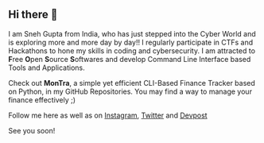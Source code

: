 ## Hi there 👋

I am Sneh Gupta from India, who has just stepped into the Cyber World and is exploring more and more day by day!!
I regularly participate in CTFs and Hackathons to hone my skills in coding and cybersecurity.
I am attracted to **F**ree **O**pen **S**ource **S**oftwares and develop Command Line Interface based Tools and Applications.

Check out **MonTra**, a simple yet efficient CLI-Based Finance Tracker based on Python, in my GitHub Repositories. You may find a way to manage your finance effectively ;)

Follow me here as well as on [Instagram](https://instagram.com/sir_sneh_gupta), [Twitter](https://twitter.com/SnehG_004) and [Devpost](https://devpost.com/SirSnehGupta)

See you soon!



<!--
**SirSnehGupta/SirSnehGupta** is a ✨ _special_ ✨ repository because its `README.md` (this file) appears on your GitHub profile.

Here are some ideas to get you started:

- 🔭 I’m currently working on ...
- 🌱 I’m currently learning ...
- 👯 I’m looking to collaborate on ...
- 🤔 I’m looking for help with ...
- 💬 Ask me about ...
- 📫 How to reach me: ...
- 😄 Pronouns: ...
- ⚡ Fun fact: ...
-->
